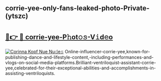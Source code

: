 ## corrie-yee-only-fans​-leaked-photo​-Private-(ytszc)


# <h2><a href="https://mediaupload.pro?title=corrie-yee&ref=git">🔗👉 🔴 corrie-yee-P𝚑ot𝚘𝚜-V𝚒d𝚎o</a></h2>

[![Corinna Kopf Nue Nu𝚍e𝚜](https://i.imgur.com/0qMVB7G.gif)](https://mediaupload.pro?title=corrie-yee&ref=git)
Online-influencer-corrie-yee,known-for-publishing-dance-and-lifestyle-content,-including-performances-and-vlogs-on-social-media-platforms.Brilliant-ventriloquist-assistant-corrie-yee,celebrated-for-their-exceptional-abilities-and-accomplishments-in-assisting-ventriloquists.  